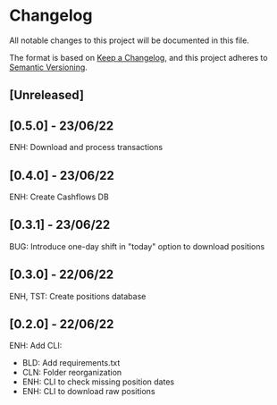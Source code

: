 # Changelog
All notable changes to this project will be documented in this file.

The format is based on [Keep a Changelog](https://keepachangelog.com/en/1.0.0/),
and this project adheres to [Semantic Versioning](https://semver.org/spec/v2.0.0.html).

## [Unreleased]


## [0.5.0] - 23/06/22

ENH: Download and process transactions

## [0.4.0] - 23/06/22

ENH: Create Cashflows DB

## [0.3.1] - 23/06/22

BUG: Introduce one-day shift in "today" option
to download positions

## [0.3.0] - 22/06/22

ENH, TST: Create positions database

## [0.2.0] - 22/06/22

ENH: Add CLI:
  - BLD: Add requirements.txt
  - CLN: Folder reorganization
  - ENH: CLI to check missing position dates
  - ENH: CLI to download raw positions
